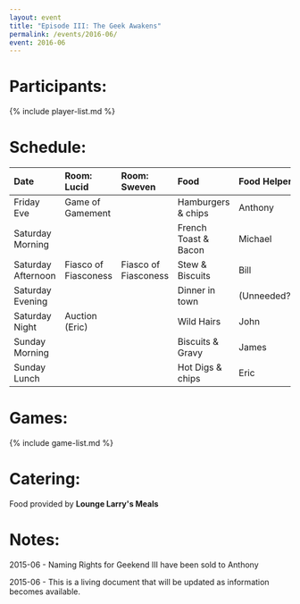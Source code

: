 ```yaml
---
layout: event
title: "Episode III: The Geek Awakens"
permalink: /events/2016-06/
event: 2016-06
---
```

# Participants:
{% include player-list.md %}

# Schedule:

| Date               | Room: Lucid          | Room: Sweven         | Food                 | Food Helper |
|:-------------------|:---------------------|:---------------------|:---------------------|:------------|
| Friday Eve         | Game of Gamement     |                      | Hamburgers & chips   | Anthony     |
| Saturday Morning   |                      |                      | French Toast & Bacon | Michael     |
| Saturday Afternoon | Fiasco of Fiasconess | Fiasco of Fiasconess | Stew & Biscuits      | Bill        |
| Saturday Evening   |                      |                      | Dinner in town       | (Unneeded?) |
| Saturday Night     | Auction (Eric)       |                      | Wild Hairs           | John        |
| Sunday Morning     |                      |                      | Biscuits & Gravy     | James       |
| Sunday Lunch       |                      |                      | Hot Digs & chips     | Eric        |

# Games:
{% include game-list.md %}

# Catering:
Food provided by **Lounge Larry's Meals**

# Notes: 
2015-06 - Naming Rights for Geekend III have been sold to Anthony

2015-06 - This is a living document that will be updated as information becomes available.

